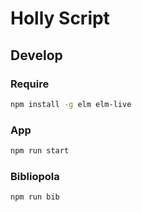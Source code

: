# Holly Script

## Develop

### Require

```sh
npm install -g elm elm-live
```

### App

```sh
npm run start
```

### Bibliopola

```sh
npm run bib
```
